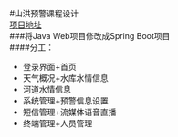 #山洪预警课程设计  
[项目地址](https://github.com/Steventxy/riverVis.git)  
###将Java Web项目修改成Spring Boot项目  
####分工：  
* 登录界面+首页  
* 天气概况+水库水情信息  
* 河道水情信息  
* 系统管理+预警信息设置  
* 短信管理+流媒体语音直播  
* 终端管理+人员管理  
